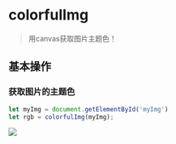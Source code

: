 # colorfulImg

> 用canvas获取图片主题色！

## 基本操作

### 获取图片的主题色

```js
let myImg = document.getElementById('myImg')
let rgb = colorfulImg(myImg);
```

![](https://upload-images.jianshu.io/upload_images/4337988-7a31067a4eb55336.png?imageMogr2/auto-orient/strip%7CimageView2/2/w/1240)